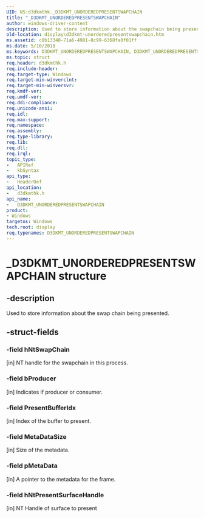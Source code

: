 ```yaml
---
UID: NS:d3dkmthk._D3DKMT_UNORDEREDPRESENTSWAPCHAIN
title: "_D3DKMT_UNORDEREDPRESENTSWAPCHAIN"
author: windows-driver-content
description: Used to store information about the swapchain being presented.
old-location: display\d3dkmt-unorderedpresentswapchain.htm
ms.assetid: c8b13348-71a6-4981-8c99-6368fa0f01ff
ms.date: 5/10/2018
ms.keywords: D3DKMT_UNORDEREDPRESENTSWAPCHAIN, D3DKMT_UNORDEREDPRESENTSWAPCHAIN structure [Display Devices], _D3DKMT_UNORDEREDPRESENTSWAPCHAIN, d3dkmthk/D3DKMT_UNORDEREDPRESENTSWAPCHAIN, display.d3dkmt-unorderedpresentswapchain
ms.topic: struct
req.header: d3dkmthk.h
req.include-header:
req.target-type: Windows
req.target-min-winverclnt:
req.target-min-winversvr:
req.kmdf-ver:
req.umdf-ver:
req.ddi-compliance:
req.unicode-ansi:
req.idl:
req.max-support:
req.namespace:
req.assembly:
req.type-library:
req.lib:
req.dll:
req.irql:
topic_type:
-	APIRef
-	kbSyntax
api_type:
-	HeaderDef
api_location:
-	d3dkmthk.h
api_name:
-	D3DKMT_UNORDEREDPRESENTSWAPCHAIN
product:
- Windows
targetos: Windows
tech.root: display
req.typenames: D3DKMT_UNORDEREDPRESENTSWAPCHAIN
---
```


# _D3DKMT_UNORDEREDPRESENTSWAPCHAIN structure


## -description


Used to store information about the swap chain being presented.


## -struct-fields




### -field hNtSwapChain

[in] NT handle for the swapchain in this process.


### -field bProducer

[in] Indicates if producer or consumer.


### -field PresentBufferIdx

[in] Index of the buffer to present.


### -field MetaDataSize

[in] Size of the metadata.


### -field pMetaData

[in] A pointer to the metadata for the frame.

### -field hNtPresentSurfaceHandle

[in] NT Handle of surface to present

